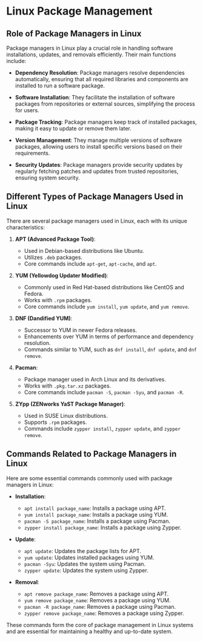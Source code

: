 # Linux Package Management

## Role of Package Managers in Linux

Package managers in Linux play a crucial role in handling software installations, updates, and removals efficiently. Their main functions include:

- **Dependency Resolution**: Package managers resolve dependencies automatically, ensuring that all required libraries and components are installed to run a software package.
  
- **Software Installation**: They facilitate the installation of software packages from repositories or external sources, simplifying the process for users.
  
- **Package Tracking**: Package managers keep track of installed packages, making it easy to update or remove them later.
  
- **Version Management**: They manage multiple versions of software packages, allowing users to install specific versions based on their requirements.
  
- **Security Updates**: Package managers provide security updates by regularly fetching patches and updates from trusted repositories, ensuring system security.

## Different Types of Package Managers Used in Linux

There are several package managers used in Linux, each with its unique characteristics:

1. **APT (Advanced Package Tool)**:
   - Used in Debian-based distributions like Ubuntu.
   - Utilizes `.deb` packages.
   - Core commands include `apt-get`, `apt-cache`, and `apt`.

2. **YUM (Yellowdog Updater Modified)**:
   - Commonly used in Red Hat-based distributions like CentOS and Fedora.
   - Works with `.rpm` packages.
   - Core commands include `yum install`, `yum update`, and `yum remove`.

3. **DNF (Dandified YUM)**:
   - Successor to YUM in newer Fedora releases.
   - Enhancements over YUM in terms of performance and dependency resolution.
   - Commands similar to YUM, such as `dnf install`, `dnf update`, and `dnf remove`.

4. **Pacman**:
   - Package manager used in Arch Linux and its derivatives.
   - Works with `.pkg.tar.xz` packages.
   - Core commands include `pacman -S`, `pacman -Syu`, and `pacman -R`.

5. **ZYpp (ZENworks YaST Package Manager)**:
   - Used in SUSE Linux distributions.
   - Supports `.rpm` packages.
   - Commands include `zypper install`, `zypper update`, and `zypper remove`.

## Commands Related to Package Managers in Linux

Here are some essential commands commonly used with package managers in Linux:

- **Installation**:
  - `apt install package_name`: Installs a package using APT.
  - `yum install package_name`: Installs a package using YUM.
  - `pacman -S package_name`: Installs a package using Pacman.
  - `zypper install package_name`: Installs a package using Zypper.

- **Update**:
  - `apt update`: Updates the package lists for APT.
  - `yum update`: Updates installed packages using YUM.
  - `pacman -Syu`: Updates the system using Pacman.
  - `zypper update`: Updates the system using Zypper.

- **Removal**:
  - `apt remove package_name`: Removes a package using APT.
  - `yum remove package_name`: Removes a package using YUM.
  - `pacman -R package_name`: Removes a package using Pacman.
  - `zypper remove package_name`: Removes a package using Zypper.

These commands form the core of package management in Linux systems and are essential for maintaining a healthy and up-to-date system.
